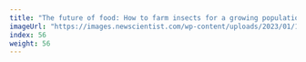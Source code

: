 ```yaml
---
title: "The future of food: How to farm insects for a growing population"
imageUrl: "https://images.newscientist.com/wp-content/uploads/2023/01/13143758/ynsect_insect_farm-8-1-scaled-e1673620748598.jpg?width=600"
index: 56
weight: 56
---
```

